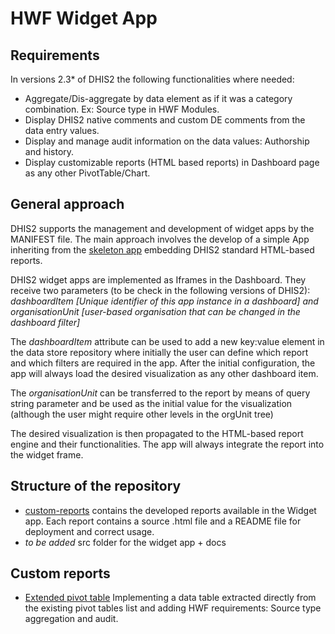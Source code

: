 # HWF Widget App
## Requirements
In versions 2.3* of DHIS2 the following functionalities where needed:
 - Aggregate/Dis-aggregate by data element as if it was a category combination. Ex: Source type in HWF Modules.
 - Display DHIS2 native comments and custom DE comments from the data entry values.
 - Display and manage audit information on the data values: Authorship and history.
 - Display customizable reports (HTML based reports) in Dashboard page as any other PivotTable/Chart.

## General approach
DHIS2 supports the management and development of widget apps by the MANIFEST file. The main approach involves the develop of a simple App inheriting from the [skeleton app](https://github.com/EyeSeeTea/dhis2-app-skeleton) embedding DHIS2 standard HTML-based reports.

DHIS2 widget apps are implemented as Iframes in the Dashboard. They receive two parameters (to be check in the following versions of DHIS2): *dashboardItem [Unique identifier of this app instance in a dashboard] and organisationUnit [user-based organisation that can be changed in the dashboard filter]*

The *dashboardItem* attribute can be used to add a new key:value element in the data store repository where initially the user can define which report and which filters are required in the app. After the initial configuration, the app will always load the desired visualization as any other dashboard item.

The *organisationUnit* can be transferred to the report by means of query string parameter and be used as the initial value for the visualization (although the user might require other levels in the orgUnit tree)

The desired visualization is then propagated to the HTML-based report engine and their functionalities. The app will always integrate the report into the widget frame.

## Structure of the repository

- [custom-reports](custom-reports/) contains the developed reports available in the Widget app. Each report contains a source .html file and a README file for deployment and correct usage.
- *to be added* src folder for the widget app + docs

## Custom reports
- [Extended pivot table](custom_reports/extended_pivot_table/README.md) Implementing a data table extracted directly from the existing pivot tables list and adding HWF requirements: Source type aggregation and audit.
